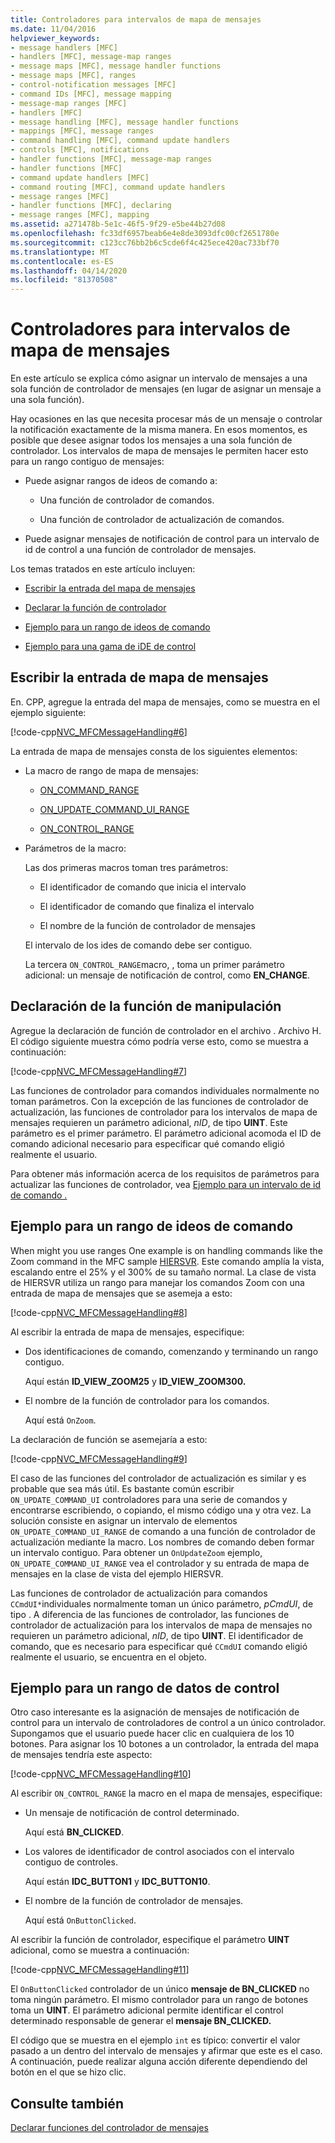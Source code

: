 ```yaml
---
title: Controladores para intervalos de mapa de mensajes
ms.date: 11/04/2016
helpviewer_keywords:
- message handlers [MFC]
- handlers [MFC], message-map ranges
- message maps [MFC], message handler functions
- message maps [MFC], ranges
- control-notification messages [MFC]
- command IDs [MFC], message mapping
- message-map ranges [MFC]
- handlers [MFC]
- message handling [MFC], message handler functions
- mappings [MFC], message ranges
- command handling [MFC], command update handlers
- controls [MFC], notifications
- handler functions [MFC], message-map ranges
- handler functions [MFC]
- command update handlers [MFC]
- command routing [MFC], command update handlers
- message ranges [MFC]
- handler functions [MFC], declaring
- message ranges [MFC], mapping
ms.assetid: a271478b-5e1c-46f5-9f29-e5be44b27d08
ms.openlocfilehash: fc33df6957beab6e4e8de3093dfc00cf2651780e
ms.sourcegitcommit: c123cc76bb2b6c5cde6f4c425ece420ac733bf70
ms.translationtype: MT
ms.contentlocale: es-ES
ms.lasthandoff: 04/14/2020
ms.locfileid: "81370508"
---
```

# <a name="handlers-for-message-map-ranges"></a>Controladores para intervalos de mapa de mensajes

En este artículo se explica cómo asignar un intervalo de mensajes a una sola función de controlador de mensajes (en lugar de asignar un mensaje a una sola función).

Hay ocasiones en las que necesita procesar más de un mensaje o controlar la notificación exactamente de la misma manera. En esos momentos, es posible que desee asignar todos los mensajes a una sola función de controlador. Los intervalos de mapa de mensajes le permiten hacer esto para un rango contiguo de mensajes:

- Puede asignar rangos de ideos de comando a:

  - Una función de controlador de comandos.

  - Una función de controlador de actualización de comandos.

- Puede asignar mensajes de notificación de control para un intervalo de id de control a una función de controlador de mensajes.

Los temas tratados en este artículo incluyen:

- [Escribir la entrada del mapa de mensajes](#_core_writing_the_message.2d.map_entry)

- [Declarar la función de controlador](#_core_declaring_the_handler_function)

- [Ejemplo para un rango de ideos de comando](#_core_example_for_a_range_of_command_ids)

- [Ejemplo para una gama de iDE de control](#_core_example_for_a_range_of_control_ids)

## <a name="writing-the-message-map-entry"></a><a name="_core_writing_the_message.2d.map_entry"></a>Escribir la entrada de mapa de mensajes

En. CPP, agregue la entrada del mapa de mensajes, como se muestra en el ejemplo siguiente:

[!code-cpp[NVC_MFCMessageHandling#6](../mfc/codesnippet/cpp/handlers-for-message-map-ranges_1.cpp)]

La entrada de mapa de mensajes consta de los siguientes elementos:

- La macro de rango de mapa de mensajes:

  - [ON_COMMAND_RANGE](reference/message-map-macros-mfc.md#on_command_range)

  - [ON_UPDATE_COMMAND_UI_RANGE](reference/message-map-macros-mfc.md#on_update_command_ui_range)

  - [ON_CONTROL_RANGE](reference/message-map-macros-mfc.md#on_control_range)

- Parámetros de la macro:

  Las dos primeras macros toman tres parámetros:

  - El identificador de comando que inicia el intervalo

  - El identificador de comando que finaliza el intervalo

  - El nombre de la función de controlador de mensajes

  El intervalo de los ides de comando debe ser contiguo.

  La tercera `ON_CONTROL_RANGE`macro, , toma un primer parámetro adicional: un mensaje de notificación de control, como **EN_CHANGE**.

## <a name="declaring-the-handler-function"></a><a name="_core_declaring_the_handler_function"></a>Declaración de la función de manipulación

Agregue la declaración de función de controlador en el archivo . Archivo H. El código siguiente muestra cómo podría verse esto, como se muestra a continuación:

[!code-cpp[NVC_MFCMessageHandling#7](../mfc/codesnippet/cpp/handlers-for-message-map-ranges_2.h)]

Las funciones de controlador para comandos individuales normalmente no toman parámetros. Con la excepción de las funciones de controlador de actualización, las funciones de controlador para los intervalos de mapa de mensajes requieren un parámetro adicional, *nID*, de tipo **UINT**. Este parámetro es el primer parámetro. El parámetro adicional acomoda el ID de comando adicional necesario para especificar qué comando eligió realmente el usuario.

Para obtener más información acerca de los requisitos de parámetros para actualizar las funciones de controlador, vea [Ejemplo para un intervalo de id de comando .](#_core_example_for_a_range_of_command_ids)

## <a name="example-for-a-range-of-command-ids"></a><a name="_core_example_for_a_range_of_command_ids"></a>Ejemplo para un rango de ideos de comando

When might you use ranges One example is on handling commands like the Zoom command in the MFC sample [HIERSVR](../overview/visual-cpp-samples.md). Este comando amplía la vista, escalando entre el 25% y el 300% de su tamaño normal. La clase de vista de HIERSVR utiliza un rango para manejar los comandos Zoom con una entrada de mapa de mensajes que se asemeja a esto:

[!code-cpp[NVC_MFCMessageHandling#8](../mfc/codesnippet/cpp/handlers-for-message-map-ranges_3.cpp)]

Al escribir la entrada de mapa de mensajes, especifique:

- Dos identificaciones de comando, comenzando y terminando un rango contiguo.

   Aquí están **ID_VIEW_ZOOM25** y **ID_VIEW_ZOOM300.**

- El nombre de la función de controlador para los comandos.

   Aquí está `OnZoom`.

La declaración de función se asemejaría a esto:

[!code-cpp[NVC_MFCMessageHandling#9](../mfc/codesnippet/cpp/handlers-for-message-map-ranges_4.h)]

El caso de las funciones del controlador de actualización es similar y es probable que sea más útil. Es bastante común escribir `ON_UPDATE_COMMAND_UI` controladores para una serie de comandos y encontrarse escribiendo, o copiando, el mismo código una y otra vez. La solución consiste en asignar un intervalo de elementos `ON_UPDATE_COMMAND_UI_RANGE` de comando a una función de controlador de actualización mediante la macro. Los nombres de comando deben formar un intervalo contiguo. Para obtener un `OnUpdateZoom` ejemplo, `ON_UPDATE_COMMAND_UI_RANGE` vea el controlador y su entrada de mapa de mensajes en la clase de vista del ejemplo HIERSVR.

Las funciones de controlador de actualización para comandos `CCmdUI*`individuales normalmente toman un único parámetro, *pCmdUI*, de tipo . A diferencia de las funciones de controlador, las funciones de controlador de actualización para los intervalos de mapa de mensajes no requieren un parámetro adicional, *nID*, de tipo **UINT**. El identificador de comando, que es necesario para especificar qué `CCmdUI` comando eligió realmente el usuario, se encuentra en el objeto.

## <a name="example-for-a-range-of-control-ids"></a><a name="_core_example_for_a_range_of_control_ids"></a>Ejemplo para un rango de datos de control

Otro caso interesante es la asignación de mensajes de notificación de control para un intervalo de controladores de control a un único controlador. Supongamos que el usuario puede hacer clic en cualquiera de los 10 botones. Para asignar los 10 botones a un controlador, la entrada del mapa de mensajes tendría este aspecto:

[!code-cpp[NVC_MFCMessageHandling#10](../mfc/codesnippet/cpp/handlers-for-message-map-ranges_5.cpp)]

Al escribir `ON_CONTROL_RANGE` la macro en el mapa de mensajes, especifique:

- Un mensaje de notificación de control determinado.

   Aquí está **BN_CLICKED**.

- Los valores de identificador de control asociados con el intervalo contiguo de controles.

   Aquí están **IDC_BUTTON1** y **IDC_BUTTON10**.

- El nombre de la función de controlador de mensajes.

   Aquí está `OnButtonClicked`.

Al escribir la función de controlador, especifique el parámetro **UINT** adicional, como se muestra a continuación:

[!code-cpp[NVC_MFCMessageHandling#11](../mfc/codesnippet/cpp/handlers-for-message-map-ranges_6.cpp)]

El `OnButtonClicked` controlador de un único **mensaje de BN_CLICKED** no toma ningún parámetro. El mismo controlador para un rango de botones toma un **UINT**. El parámetro adicional permite identificar el control determinado responsable de generar el **mensaje BN_CLICKED.**

El código que se muestra en el ejemplo `int` es típico: convertir el valor pasado a un dentro del intervalo de mensajes y afirmar que este es el caso. A continuación, puede realizar alguna acción diferente dependiendo del botón en el que se hizo clic.

## <a name="see-also"></a>Consulte también

[Declarar funciones del controlador de mensajes](../mfc/declaring-message-handler-functions.md)
